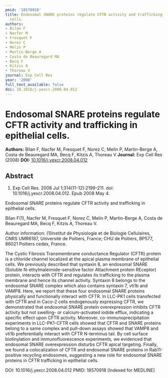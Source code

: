 ```yaml
---
pmid: '18570918'
title: Endosomal SNARE proteins regulate CFTR activity and trafficking in epithelial
  cells.
authors:
- Bilan F
- Nacfer M
- Fresquet F
- Norez C
- Melin P
- Martin-Berge A
- Costa de Beauregard MA
- Becq F
- Kitzis A
- Thoreau V
journal: Exp Cell Res
year: '2008'
full_text_available: false
doi: 10.1016/j.yexcr.2008.04.012
---
```


# Endosomal SNARE proteins regulate CFTR activity and trafficking in epithelial cells.
**Authors:** Bilan F, Nacfer M, Fresquet F, Norez C, Melin P, Martin-Berge A, Costa de Beauregard MA, Becq F, Kitzis A, Thoreau V
**Journal:** Exp Cell Res (2008)
**DOI:** [10.1016/j.yexcr.2008.04.012](https://doi.org/10.1016/j.yexcr.2008.04.012)

## Abstract

1. Exp Cell Res. 2008 Jul 1;314(11-12):2199-211. doi:
10.1016/j.yexcr.2008.04.012.  Epub 2008 May 4.

Endosomal SNARE proteins regulate CFTR activity and trafficking in epithelial 
cells.

Bilan F(1), Nacfer M, Fresquet F, Norez C, Melin P, Martin-Berge A, Costa de 
Beauregard MA, Becq F, Kitzis A, Thoreau V.

Author information:
(1)Institut de Physiologie et de Biologie Cellulaires, CNRS UMR6187, Université 
de Poitiers, France; CHU de Poitiers, BP577, 86021 Poitiers cedex, France.

The Cystic Fibrosis Transmembrane conductance Regulator (CFTR) protein is a 
chloride channel localized at the apical plasma membrane of epithelial cells. We 
previously described that syntaxin 8, an endosomal SNARE (Soluble 
N-ethylmaleimide-sensitive factor Attachment protein REceptor) protein, 
interacts with CFTR and regulates its trafficking to the plasma membrane and 
hence its channel activity. Syntaxin 8 belongs to the endosomal SNARE complex 
which also contains syntaxin 7, vti1b and VAMP8. Here, we report that these four 
endosomal SNARE proteins physically and functionally interact with CFTR. In 
LLC-PK1 cells transfected with CFTR and in Caco-2 cells endogenously expressing 
CFTR, we demonstrated that endosomal SNARE protein overexpression inhibits CFTR 
activity but not swelling- or calcium-activated iodide efflux, indicating a 
specific effect upon CFTR activity. Moreover, co-immunoprecipitation experiments 
in LLC-PK1-CFTR cells showed that CFTR and SNARE proteins belong to a same 
complex and pull-down assays showed that VAMP8 and vti1b preferentially interact 
with CFTR N-terminus tail. By cell surface biotinylation and immunofluorescence 
experiments, we evidenced that endosomal SNARE overexpression disturbs CFTR 
apical targeting. Finally, we found a colocalization of CFTR and endosomal SNARE 
proteins in Rab11-positive recycling endosomes, suggesting a new role for 
endosomal SNARE proteins in CFTR trafficking in epithelial cells.

DOI: 10.1016/j.yexcr.2008.04.012
PMID: 18570918 [Indexed for MEDLINE]

